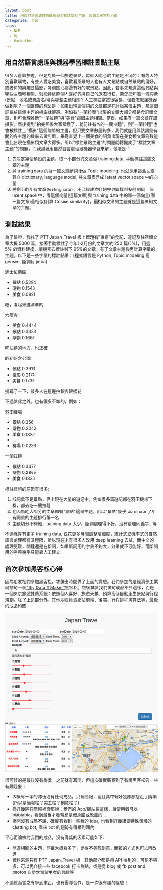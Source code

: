 ```yaml
---
layout: post
title: 用自然語言處理與機器學習標註景點主題，及首次黑客松心得
categories: 學習
tags:
  - NLP
  - ML
  - Hackathon
---
```


## 用自然語言處理與機器學習標註景點主題

很多人喜歡旅遊，但是對於一個旅遊景點，每個人關心的主題是不同的：有的人特別喜歡購物，有些人愛吃美食，喜歡看風景的人也有人文景點或自然景點的偏好，或者你的興趣是攝影，特別關心哪邊有好的取景點。因此，若事先知道這個景點與哪些主題較相關，就能夠依照個人喜好安排自己的旅遊行程。要怎麼知道一個詞彙(景點、地名或商店名稱)與哪些主題相關？人工標註當然很容易，但要怎麼讓機器做到呢？一個直觀的想法是：如果出現這個詞的文章都是在討論某個主題，那這個詞屬於這個主題的機率就很高。例如有"一蘭拉麵"出現的文章大部分都是食記類文章，則可合理推斷"一蘭拉麵"與"美食"這個主題相關。當然，如果有一篇文章在講攝影，然後提到"拍完照後大家都餓了，就前往有名的一蘭拉麵"，則"一蘭拉麵"也會被標註上"攝影"這個無關的主題，但只要文章數量夠多，我們就能用與該詞彙有關的各主題的機率去做判斷，畢竟直覺上一個美食的詞彙出現在美食類文章的數量會比出現在攝影類文章大得多。所以"標註景點主題"的問題就轉變成了"標註文章主題"的問題，而我試著用自然語言處理跟機器學習來解，做法是：

1. 先決定幾個預設的主題，取一小部分的文章做 training data, 手動標註這些文章的主題
2. 將 training data 的每一篇文章斷詞後做 Topic modeling, 也就是用這些文章建立 dictionary, language model, 將文章表示成 latent vector space 中的向量
3. 將剩下的所有文章(testing data)，用已經建立好的字典跟模型投射到同一個 latent space 中，看這個向量(這篇文章)與 training data 中的哪一個向量(哪一篇文章)最相似(計算 Cosine similarity)，最相似文章的主題就是這篇未知文章的主題。


## 測試結果

為了驗證，我找了 PTT Japan_Travel 板上標題有"東京"的食記、遊記及住宿類文章大概 5000 篇，接著手動標註了今年1-2月份的文章大約 250 篇(5%)，用這 5% 的資料建模，讓機器去標註剩下 95%的文章，有了文章主題後再計算字彙的主題。以下是一些字彙的標註結果：(程式語言是 Python, Topic modeling 用 gensim, 斷詞用 jieba)

迪士尼樂園

* 景點 0.5294
* 購物 0.1548
* 美食 0.0991

嗯，看起來還滿準的

六厘舎

* 美食 0.4444
* 景點 0.3333
* 購物 0.1667

吃沾麵的地方，也正確

昭和記念公園

* 景點 0.3913
* 攝影 0.2174
* 美食 0.1739

搜尋了一下，很多人在這邊拍銀杏跟櫻花

不過除此之外，也有很多不準的，例如：

羽田機場

* 景點 0.356
* 購物 0.2042
* 美食 0.1832
* ...
* 機場 0.0236

一蘭拉麵

* 景點 0.3477
* 購物 0.2865
* 美食 0.1836

標註錯誤的原因有很多:

1. 該詞彙不是景點，但出現在大量的遊記中，例如很多篇遊記都在羽田機場下機，都去吃一蘭拉麵
2. 也因為絕大部分的文章都有"景點"這個主題，所以"景點"幾乎 dominate 了所有詞彙的主題排行第一名
3. 主題切分不夠細，training data 太少，斷詞處理得不好，沒有處理同義字...等

不過就算有更多 training data, 或花更多時間調整精細度，統計式或機率式的自然語言處理都有其極限，所以現在才有很多人改用 deep learning 去試，而中文的處理更難，關鍵還是在斷詞，如果斷詞用的字典不夠大，效果就不可能好，而斷詞用的字典幾乎只能靠人工建立.


## 首次參加黑客松心得

因為朋友相約參加黑客松，才騰出時間做了上面的實驗。我們參加的是經濟部工業局辦的一個["Big Data X Maker"](http://www.bdhackathon.org.tw/)黑客松，然後其實我們做的成品不只這樣，而是一個東京旅遊推薦系統：依照個人喜好、旅遊天數、預算高低自動產生景點與行程規劃。除了上述部分外，其他朋友負責網站前端、後端、行程排程演算法等，最後的成品如圖:

![hackathon-1](https://raw.githubusercontent.com/jwlin/jwlin.github.io/master/images/hackathon-1.png)
![hackathon-2](https://raw.githubusercontent.com/jwlin/jwlin.github.io/master/images/hackathon-2.png)

很可惜的是最後沒有得獎。之前就有耳聞，但這次確實觀察到了有關黑客松的一些有趣現象：

* 大概有一半的隊伍沒有任何成品，只有簡報，而且其中有好幾隊都抱走了獎項(所以是簡報松？美工松？創意松？)
* 有好幾隊在簡報裡面都說：我們的 App/網站長這樣，讓使用者可以 blablabla，看到最後才發現都是概念圖或改圖的...
* 撇開沒有成品不說，確實有看到一些新的 idea, 也看到好幾組做特殊領域的 chatting bot, 看來 bot 的趨勢有傳播到國內

平心而論檢討我們的成品，沒有得獎的因素可能如下:

* 旅遊相關的主題，評審大概看多了，覺得不夠有創意，簡報的方式也可以再改進
* 資料來源只有 PTT Japan_Travel 板，其他部分都是串 API 得到的，可能不夠多，可以再介接一些 facebook 打卡熱點，或是從 blog 或 fb post and photos 自動學習使用者的興趣等

不過總而言之有學到東西，也有團隊合作，是一次很有趣的經驗！

